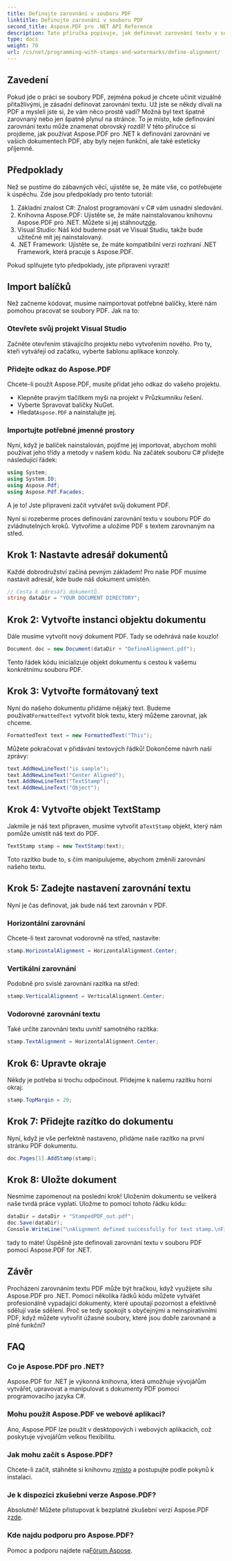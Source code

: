 ```yaml
---
title: Definujte zarovnání v souboru PDF
linktitle: Definujte zarovnání v souboru PDF
second_title: Aspose.PDF pro .NET API Reference
description: Tato příručka popisuje, jak definovat zarovnání textu v souborech PDF pomocí Aspose.PDF for .NET, doplněná o podrobný návod.
type: docs
weight: 70
url: /cs/net/programming-with-stamps-and-watermarks/define-alignment/
---
```

## Zavedení

Pokud jde o práci se soubory PDF, zejména pokud je chcete učinit vizuálně přitažlivými, je zásadní definovat zarovnání textu. Už jste se někdy dívali na PDF a mysleli jste si, že vám něco prostě vadí? Možná byl text špatně zarovnaný nebo jen špatně plynul na stránce. To je místo, kde definování zarovnání textu může znamenat obrovský rozdíl! V této příručce si projdeme, jak používat Aspose.PDF pro .NET k definování zarovnání ve vašich dokumentech PDF, aby byly nejen funkční, ale také esteticky příjemné.

## Předpoklady

Než se pustíme do zábavných věcí, ujistěte se, že máte vše, co potřebujete k úspěchu. Zde jsou předpoklady pro tento tutoriál:

1. Základní znalost C#: Znalost programování v C# vám usnadní sledování.
2.  Knihovna Aspose.PDF: Ujistěte se, že máte nainstalovanou knihovnu Aspose.PDF pro .NET. Můžete si jej stáhnout[zde](https://releases.aspose.com/pdf/net/).
3. Visual Studio: Náš kód budeme psát ve Visual Studiu, takže bude užitečné mít jej nainstalovaný.
4. .NET Framework: Ujistěte se, že máte kompatibilní verzi rozhraní .NET Framework, která pracuje s Aspose.PDF.

Pokud splňujete tyto předpoklady, jste připraveni vyrazit!

## Import balíčků

Než začneme kódovat, musíme naimportovat potřebné balíčky, které nám pomohou pracovat se soubory PDF. Jak na to:

### Otevřete svůj projekt Visual Studio

Začněte otevřením stávajícího projektu nebo vytvořením nového. Pro ty, kteří vytvářejí od začátku, vyberte šablonu aplikace konzoly.

### Přidejte odkaz do Aspose.PDF

Chcete-li použít Aspose.PDF, musíte přidat jeho odkaz do vašeho projektu. 

- Klepněte pravým tlačítkem myši na projekt v Průzkumníku řešení.
- Vyberte Spravovat balíčky NuGet.
-  Hledat`Aspose.PDF` a nainstalujte jej.

### Importujte potřebné jmenné prostory

Nyní, když je balíček nainstalován, pojďme jej importovat, abychom mohli používat jeho třídy a metody v našem kódu. Na začátek souboru C# přidejte následující řádek:

```csharp
using System;
using System.IO;
using Aspose.Pdf;
using Aspose.Pdf.Facades;
```

A je to! Jste připraveni začít vytvářet svůj dokument PDF.

Nyní si rozeberme proces definování zarovnání textu v souboru PDF do zvládnutelných kroků. Vytvoříme a uložíme PDF s textem zarovnaným na střed.

## Krok 1: Nastavte adresář dokumentů

Každé dobrodružství začíná pevným základem! Pro naše PDF musíme nastavit adresář, kde bude náš dokument umístěn.

```csharp
// Cesta k adresáři dokumentů.
string dataDir = "YOUR DOCUMENT DIRECTORY";
```

## Krok 2: Vytvořte instanci objektu dokumentu

Dále musíme vytvořit nový dokument PDF. Tady se odehrává naše kouzlo!

```csharp
Document doc = new Document(dataDir + "DefineAlignment.pdf");
```

Tento řádek kódu inicializuje objekt dokumentu s cestou k vašemu konkrétnímu souboru PDF.

## Krok 3: Vytvořte formátovaný text

 Nyní do našeho dokumentu přidáme nějaký text. Budeme používat`FormattedText` vytvořit blok textu, který můžeme zarovnat, jak chceme.

```csharp
FormattedText text = new FormattedText("This");
```

Můžete pokračovat v přidávání textových řádků! Dokončeme návrh naší zprávy:

```csharp
text.AddNewLineText("is sample");
text.AddNewLineText("Center Aligned");
text.AddNewLineText("TextStamp");
text.AddNewLineText("Object");
```

## Krok 4: Vytvořte objekt TextStamp

Jakmile je náš text připraven, musíme vytvořit a`TextStamp` objekt, který nám pomůže umístit náš text do PDF.

```csharp
TextStamp stamp = new TextStamp(text);
```

Toto razítko bude to, s čím manipulujeme, abychom změnili zarovnání našeho textu.

## Krok 5: Zadejte nastavení zarovnání textu

Nyní je čas definovat, jak bude náš text zarovnán v PDF.

### Horizontální zarovnání

Chcete-li text zarovnat vodorovně na střed, nastavíte:

```csharp
stamp.HorizontalAlignment = HorizontalAlignment.Center;
```

### Vertikální zarovnání

Podobně pro svislé zarovnání razítka na střed:

```csharp
stamp.VerticalAlignment = VerticalAlignment.Center;
```

### Vodorovné zarovnání textu

Také určíte zarovnání textu uvnitř samotného razítka:

```csharp
stamp.TextAlignment = HorizontalAlignment.Center;
```

## Krok 6: Upravte okraje

Někdy je potřeba si trochu odpočinout. Přidejme k našemu razítku horní okraj:

```csharp
stamp.TopMargin = 20;
```

## Krok 7: Přidejte razítko do dokumentu

Nyní, když je vše perfektně nastaveno, přidáme naše razítko na první stránku PDF dokumentu.

```csharp
doc.Pages[1].AddStamp(stamp);
```

## Krok 8: Uložte dokument

Nesmíme zapomenout na poslední krok! Uložením dokumentu se veškerá naše tvrdá práce vyplatí. Uložme to pomocí tohoto řádku kódu:

```csharp
dataDir = dataDir + "StampedPDF_out.pdf";
doc.Save(dataDir);
Console.WriteLine("\nAlignment defined successfully for text stamp.\nFile saved at " + dataDir);
```

tady to máte! Úspěšně jste definovali zarovnání textu v souboru PDF pomocí Aspose.PDF for .NET.

## Závěr

Procházení zarovnáním textu PDF může být hračkou, když využijete sílu Aspose.PDF pro .NET. Pomocí několika řádků kódu můžete vytvářet profesionálně vypadající dokumenty, které upoutají pozornost a efektivně sdělují vaše sdělení. Proč se tedy spokojit s obyčejnými a neinspirativními PDF, když můžete vytvořit úžasné soubory, které jsou dobře zarovnané a plně funkční? 

## FAQ

### Co je Aspose.PDF pro .NET?  
Aspose.PDF for .NET je výkonná knihovna, která umožňuje vývojářům vytvářet, upravovat a manipulovat s dokumenty PDF pomocí programovacího jazyka C#.

### Mohu použít Aspose.PDF ve webové aplikaci?  
Ano, Aspose.PDF lze použít v desktopových i webových aplikacích, což poskytuje vývojářům velkou flexibilitu.

### Jak mohu začít s Aspose.PDF?  
 Chcete-li začít, stáhněte si knihovnu z[místo](https://releases.aspose.com/pdf/net/) a postupujte podle pokynů k instalaci.

### Je k dispozici zkušební verze Aspose.PDF?  
 Absolutně! Můžete přistupovat k bezplatné zkušební verzi Aspose.PDF z[zde](https://releases.aspose.com/).

### Kde najdu podporu pro Aspose.PDF?  
 Pomoc a podporu najdete na[Fórum Aspose](https://forum.aspose.com/c/pdf/10).